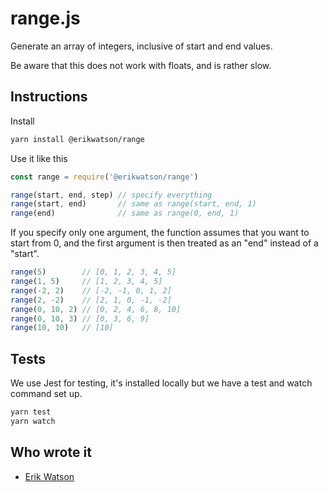 # range.js

Generate an array of integers, inclusive of start and end values.

Be aware that this does not work with floats, and is rather slow.


## Instructions

Install

```sh
yarn install @erikwatson/range
```

Use it like this

```javascript
const range = require('@erikwatson/range')

range(start, end, step) // specify everything
range(start, end)       // same as range(start, end, 1)
range(end)              // same as range(0, end, 1)
```

If you specify only one argument, the function assumes that you want to start
from 0, and the first argument is then treated as an "end" instead of a
"start".

```javascript
range(5)        // [0, 1, 2, 3, 4, 5]
range(1, 5)     // [1, 2, 3, 4, 5]
range(-2, 2)    // [-2, -1, 0, 1, 2]
range(2, -2)    // [2, 1, 0, -1, -2]
range(0, 10, 2) // [0, 2, 4, 6, 8, 10]
range(0, 10, 3) // [0, 3, 6, 9]
range(10, 10)   // [10]
```

## Tests

We use Jest for testing, it's installed locally but we have a test and watch command set up.

```sh
yarn test
yarn watch
```

## Who wrote it

  + [Erik Watson](http://erikwatson.me)
